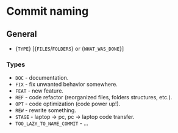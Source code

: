 # Commit naming

## General
- {`TYPE`} [{`FILES`/`FOLDERS`} or {`WHAT_WAS_DONE`}]

### Types
- `DOC`  - documentation.
- `FIX`  - fix unwanted behavior somewhere.
- `FEAT` - new feature.
- `REF`  - code refactor (reorganized files, folders structures, etc.).
- `OPT`  - code optimization (code power up!).
- `REW`  - rewrite something.
- `STAGE` - laptop -> pc, pc -> laptop code transfer.
- `TOO_LAZY_TO_NAME_COMMIT` - ...
